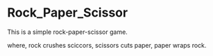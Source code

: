# Rock_Paper_Scissor
This is a simple rock-paper-scissor game.

where,
rock crushes sciccors,
scissors cuts paper,
paper wraps rock.
